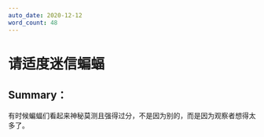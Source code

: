 ```yaml
---
auto_date: 2020-12-12
word_count: 48
---
```


# 请适度迷信蝙蝠

## Summary：

有时候蝙蝠们看起来神秘莫测且强得过分，不是因为别的，而是因为观察者想得太多了。
